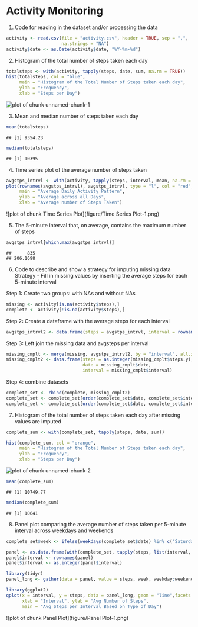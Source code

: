 Activity Monitoring
===================

1. Code for reading in the dataset and/or processing the data


```r
activity <- read.csv(file = "activity.csv", header = TRUE, sep = ",",
                     na.strings = "NA")
activity$date <- as.Date(activity$date, "%Y-%m-%d")
```

2. Histogram of the total number of steps taken each day

```r
totalsteps <- with(activity, tapply(steps, date, sum, na.rm = TRUE))
hist(totalsteps, col = "blue",
     main = "Histogram of the Total Number of Steps taken each day",
     ylab = "Frequency",
     xlab = "Steps per Day")
```

![plot of chunk unnamed-chunk-1](figure/unnamed-chunk-1-1.png)

3. Mean and median number of steps taken each day

```r
mean(totalsteps)
```

```
## [1] 9354.23
```

```r
median(totalsteps)
```

```
## [1] 10395
```

4. Time series plot of the average number of steps taken

```r
avgstps_intrvl <- with(activity, tapply(steps, interval, mean, na.rm = TRUE))
plot(rownames(avgstps_intrvl), avgstps_intrvl, type = "l", col = "red",
     main = "Average Daily Activity Pattern",
     ylab = "Average across all Days",
     xlab = "Average number of Steps Taken")
```

![plot of chunk Time Series Plot](figure/Time Series Plot-1.png)

5. The 5-minute interval that, on average, contains the maximum number of steps

```r
avgstps_intrvl[which.max(avgstps_intrvl)]
```

```
##      835 
## 206.1698
```

6. Code to describe and show a strategy for imputing missing data
   Strategy - Fill in missing values by inserting the average steps for each 
   5-minute interval

Step 1: Create two groups: with NAs and without NAs

```r
missing <- activity[is.na(activity$steps),]
complete <- activity[!is.na(activity$steps),]
```

Step 2: Create a dataframe with the average steps for each interval

```r
avgstps_intrvl2 <- data.frame(steps = avgstps_intrvl, interval = rownames(avgstps_intrvl))
```

Step 3: Left join the missing data and avgsteps per interval

```r
missing_cmplt <- merge(missing, avgstps_intrvl2, by = "interval", all.x = TRUE)
missing_cmplt2 <- data.frame(steps = as.integer(missing_cmplt$steps.y), 
                             date = missing_cmplt$date, 
                             interval = missing_cmplt$interval)
```

Step 4: combine datasets

```r
complete_set <- rbind(complete, missing_cmplt2)
complete_set <- complete_set[order(complete_set$date, complete_set$interval),]
complete_set <- complete_set[order(complete_set$date, complete_set$interval),]
```

7. Histogram of the total number of steps taken each day after missing values are imputed

```r
complete_sum <- with(complete_set, tapply(steps, date, sum))

hist(complete_sum, col = "orange",
     main = "Histogram of the Total Number of Steps taken each day",
     ylab = "Frequency",
     xlab = "Steps per Day")
```

![plot of chunk unnamed-chunk-2](figure/unnamed-chunk-2-1.png)

```r
mean(complete_sum)
```

```
## [1] 10749.77
```

```r
median(complete_sum)
```

```
## [1] 10641
```

8. Panel plot comparing the average number of steps taken per 5-minute interval across weekdays and weekends

```r
complete_set$week <- ifelse(weekdays(complete_set$date) %in% c("Saturday","Sunday"), "weekend", "weekday")

panel <- as.data.frame(with(complete_set, tapply(steps, list(interval, week), mean)))
panel$interval <- rownames(panel)
panel$interval <- as.integer(panel$interval)

library(tidyr)
panel_long <- gather(data = panel, value = steps, week, weekday:weekend, factor_key = TRUE)

library(ggplot2)
qplot(x = interval, y = steps, data = panel_long, geom = "line",facets = week ~.,
      xlab = "Interval", ylab = "Avg Number of Steps",
      main = "Avg Steps per Interval Based on Type of Day")
```

![plot of chunk Panel Plot](figure/Panel Plot-1.png)
